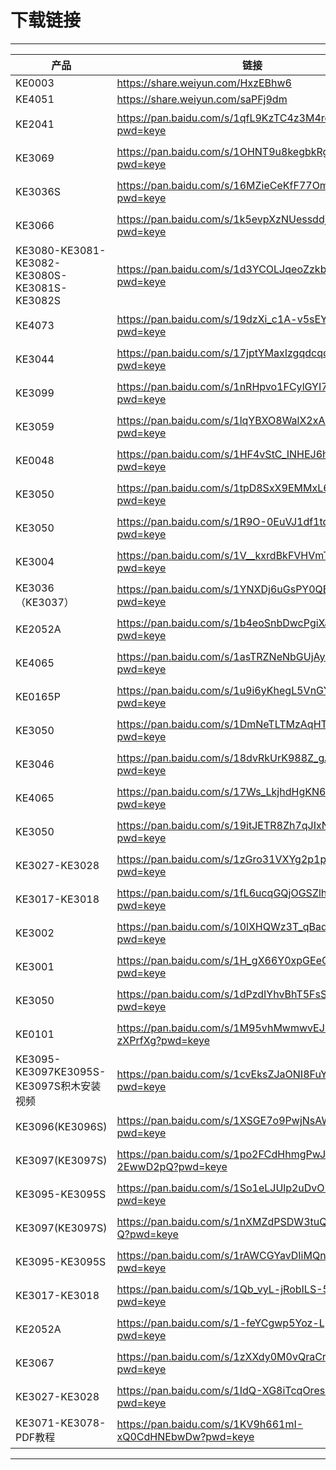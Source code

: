 # 下载链接
---


|产品|链接|提取码|
|-|-|-|
|KE0003|https://share.weiyun.com/HxzEBhw6||
|KE4051|https://share.weiyun.com/saPFj9dm||
|KE2041|https://pan.baidu.com/s/1qfL9KzTC4z3M4rqESNWhTQ?pwd=keye|提取码:keye|
|KE3069|https://pan.baidu.com/s/1OHNT9u8kegbkRgDqBigH5A?pwd=keye|提取码:keye|
|KE3036S|https://pan.baidu.com/s/16MZieCeKfF77OmoZ4H49CQ?pwd=keye|提取码:keye|
|KE3066|https://pan.baidu.com/s/1k5evpXzNUessddjiT1ZPCA?pwd=keye|提取码:keye|
|KE3080-KE3081-KE3082-KE3080S-KE3081S-KE3082S|https://pan.baidu.com/s/1d3YCOLJqeoZzkb8vJq9tRA?pwd=keye|提取码:keye|
|KE4073|https://pan.baidu.com/s/19dzXi_c1A-v5sEYmWeQANQ?pwd=keye|提取码:keye|
|KE3044|https://pan.baidu.com/s/17jptYMaxIzgqdcqdeJe3cQ?pwd=keye|提取码:keye|
|KE3099|https://pan.baidu.com/s/1nRHpvo1FCylGYI7p3LXWpA?pwd=keye|提取码:keye|
|KE3059|https://pan.baidu.com/s/1lqYBXO8WalX2xABt0AYjeQ?pwd=keye|提取码:keye|
|KE0048|https://pan.baidu.com/s/1HF4vStC_INHEJ6hZNdRCdw?pwd=keye|提取码:keye|
|KE3050|https://pan.baidu.com/s/1tpD8SxX9EMMxL6lW0doLWg?pwd=keye|提取码:keye|
|KE3050|https://pan.baidu.com/s/1R9O-0EuVJ1df1tdjTUW7Mw?pwd=keye|提取码:keye|
|KE3004|https://pan.baidu.com/s/1V__kxrdBkFVHVmTvGNcw7g?pwd=keye|提取码:keye|
|KE3036（KE3037）|https://pan.baidu.com/s/1YNXDj6uGsPY0QB2TzHD21Q?pwd=keye|提取码:keye|
|KE2052A|https://pan.baidu.com/s/1b4eoSnbDwcPgiXaJjNUiZA?pwd=keye|提取码:keye|
|KE4065|https://pan.baidu.com/s/1asTRZNeNbGUjAyfyPK7D-A?pwd=keye|提取码:keye|
|KE0165P|https://pan.baidu.com/s/1u9i6yKhegL5VnGY5VvCf4A?pwd=keye|提取码:keye|
|KE3050|https://pan.baidu.com/s/1DmNeTLTMzAqHTiWUnqVqjA?pwd=keye|提取码:keye|
|KE3046|https://pan.baidu.com/s/18dvRkUrK988Z_gAFWTwA6A?pwd=keye|提取码:keye|
|KE4065|https://pan.baidu.com/s/17Ws_LkjhdHgKN6UBfSOz4w?pwd=keye|提取码:keye|
|KE3050|https://pan.baidu.com/s/19itJETR8Zh7qJIxNh0ebHQ?pwd=keye|提取码:keye|
|KE3027-KE3028|https://pan.baidu.com/s/1zGro31VXYg2p1pe3jVV90g?pwd=keye|提取码:keye|
|KE3017-KE3018|https://pan.baidu.com/s/1fL6ucqGQjOGSZlhaL9JGkQ?pwd=keye|提取码:keye|
|KE3002|https://pan.baidu.com/s/10lXHQWz3T_qBadzGLJKmKg?pwd=keye|提取码:keye|
|KE3001|https://pan.baidu.com/s/1H_gX66Y0xpGEeCT9Y6Pmbg?pwd=keye|提取码:keye|
|KE3050|https://pan.baidu.com/s/1dPzdIYhvBhT5FsSe0miWkA?pwd=keye|提取码:keye|
|KE0101|https://pan.baidu.com/s/1M95vhMwmwvEJbV-zXPrfXg?pwd=keye|提取码:keye|
|KE3095-KE3097KE3095S-KE3097S积木安装视频|https://pan.baidu.com/s/1cvEksZJaONI8FuY5nOyc6w?pwd=keye|提取码:keye|
|KE3096(KE3096S)|https://pan.baidu.com/s/1XSGE7o9PwjNsAW8nhBE2hw?pwd=keye|提取码:keye|
|KE3097(KE3097S)|https://pan.baidu.com/s/1po2FCdHhmgPwJ-2EwwD2pQ?pwd=keye|提取码:keye|
|KE3095-KE3095S|https://pan.baidu.com/s/1So1eLJUlp2uDvO7UGETmtw?pwd=keye|提取码:keye|
|KE3097(KE3097S)|https://pan.baidu.com/s/1nXMZdPSDW3tuQ2pQBk5R-Q?pwd=keye|提取码:keye|
|KE3095-KE3095S|https://pan.baidu.com/s/1rAWCGYavDIiMQntwvZnJKQ?pwd=keye|提取码:keye|
|KE3017-KE3018|https://pan.baidu.com/s/1Qb_vyL-jRobILS-5WKr4Ww?pwd=keye|提取码:keye|
|KE2052A|https://pan.baidu.com/s/1-feYCgwp5Yoz-LpYtvGloQ?pwd=keye|提取码:keye|
|KE3067|https://pan.baidu.com/s/1zXXdy0M0vQraCrfDTNZJrQ?pwd=keye|提取码:keye|
|KE3027-KE3028|https://pan.baidu.com/s/1IdQ-XG8iTcqOres8h0WFlQ?pwd=keye|提取码:keye|
|KE3071-KE3078-PDF教程|https://pan.baidu.com/s/1KV9h661mI-xQ0CdHNEbwDw?pwd=keye|提取码:keye|


























---

